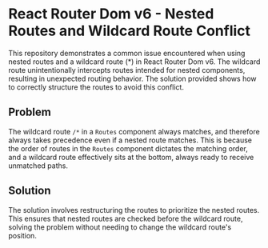 # React Router Dom v6 - Nested Routes and Wildcard Route Conflict

This repository demonstrates a common issue encountered when using nested routes and a wildcard route (*) in React Router Dom v6.  The wildcard route unintentionally intercepts routes intended for nested components, resulting in unexpected routing behavior.  The solution provided shows how to correctly structure the routes to avoid this conflict.

## Problem
The wildcard route `/*` in a `Routes` component always matches, and therefore always takes precedence even if a nested route matches.  This is because the order of routes in the `Routes` component dictates the matching order, and a wildcard route effectively sits at the bottom, always ready to receive unmatched paths.

## Solution
The solution involves restructuring the routes to prioritize the nested routes. This ensures that nested routes are checked before the wildcard route, solving the problem without needing to change the wildcard route's position.
